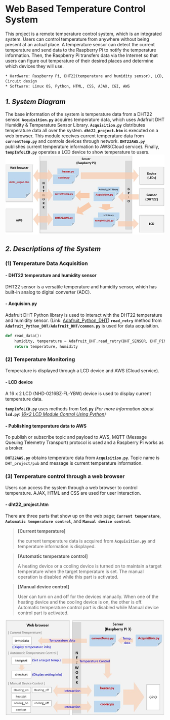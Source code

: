 # Web Based Temperature Control System

This project is a remote temperature control system, which is an integrated system. Users can control temperature from anywhere without being present at an actual place. A temperature sensor can detect the current temperature and send data to the Raspberry Pi to notify the temperature information. Then, the Raspberry Pi transfers data via the Internet so that users can figure out temperature of their desired places and determine which devices they will use.

```
* Hardware: Raspberry Pi, DHT22(temperature and humidity sensor), LCD, Circuit design
* Software: Linux OS, Python, HTML, CSS, AJAX, CGI, AWS
```

## _1. System Diagram_
The base information of the system is temperature data from a DHT22 sensor. **`Acquisition.py`** acquires temperature data, which uses Adafruit DHT Humidity & Temperature Sensor Library. **`Acquisition.py`** distributes temperature data all over the system. **`dht22_project.htm`** is executed on a web browser. This module receives current temperature data from **`currentTemp.py`** and controls devices through network. **`DHT22AWS.py`** publishes current temperature information to AWS(Cloud service). Finally, **`tempInfoLCD.py`** operates a LCD device to show temperature to users.
![alt text](https://github.com/lkyungho/Images/blob/master/temperature-control-diagram.JPG "System Diagram")
## _2. Descriptions of the System_
### (1) Temperature Data Acquisition
#### - DHT22 temperature and humidity sensor
DHT22 sensor is a versatile temperature and humidity sensor, which has built-in analog to digital converter (ADC).
#### - Acquision.py
Adafruit DHT Python library is used to interact with the DHT22 temperature and humidity sensor.
(Link: [Adafruit_Python_DHT](https://github.com/adafruit/Adafruit_Python_DHT))
**`read_retry`** method from **`Adafruit_Python_DHT/Adafruit_DHT/common.py`** is used for data acquisition.
```python
def read_data():
	humidity, temperature = Adafruit_DHT.read_retry(DHT_SENSOR, DHT_PIN)
	return temperature, humidity
```
### (2) Temperature Monitoring
Temperature is displayed through a LCD device and AWS (Cloud service).
#### - LCD device
A 16 x 2 LCD (NHD‐0216BZ‐FL‐YBW) device is used to display current temperature data.

**`tempInfoLCD.py`** uses methods from **`lcd.py`** _(For more information about_ **`lcd.py`**_: [16×2 LCD Module Control Using Python](https://www.raspberrypi-spy.co.uk/2012/07/16x2-lcd-module-control-using-python))_
#### - Publishing temperature data to AWS
To publish or subscribe topic and payload to AWS, MQTT (Message Queuing Telemetry Transport) protocol is used and a Raspberry Pi works as a broker.

**`DHT22AWS.py`** obtains temperature data from **`Acquisition.py`**. Topic name is `DHT_project/pub` and message is current temperature information.

### (3) Temperature control through a web browser
Users can access the system through a web browser to control temperature. AJAX, HTML and CSS are used for user interaction.
#### - dht22_project.htm
There are three parts that show up on the web page; **`Current temperature`**, **`Automatic temperature control`**, and **`Manual device control`**. 
> **[Current temperature]**
>
>the current temperature data is acquired from **`Acquisition.py`** and temperature information is displayed.

> **[Automatic temperature control]**
>
> A heating device or a cooling device is turned on to maintain a target temperature when the target temperature is set. The manual operation is disabled while this part is activated.

> **[Manual device control]**
>
> User can turn on and off for the devices manually. When one of the heating device and the cooling device is on, the other is off. Automatic temperature control part is disabled while Manual device control part is activated.

![alt text](https://github.com/lkyungho/Images/blob/master/temperature-control-web.JPG "Web control")
